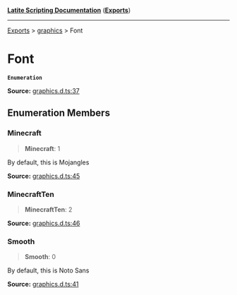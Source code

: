 [**Latite Scripting Documentation**](../../README.md) ([**Exports**](../../exports.md))

---

[Exports](../../exports.md) > [graphics](../index.md) > Font

# Font

**`Enumeration`**

**Source:** [graphics.d.ts:37](https://github.com/LatiteScripting/latitescripting.github.io/blob/63a7e7f/definitions/graphics.d.ts#L37)

## Enumeration Members

### Minecraft

> **Minecraft**: 1

By default, this is Mojangles

**Source:** [graphics.d.ts:45](https://github.com/LatiteScripting/latitescripting.github.io/blob/63a7e7f/definitions/graphics.d.ts#L45)

### MinecraftTen

> **MinecraftTen**: 2

**Source:** [graphics.d.ts:46](https://github.com/LatiteScripting/latitescripting.github.io/blob/63a7e7f/definitions/graphics.d.ts#L46)

### Smooth

> **Smooth**: 0

By default, this is Noto Sans

**Source:** [graphics.d.ts:41](https://github.com/LatiteScripting/latitescripting.github.io/blob/63a7e7f/definitions/graphics.d.ts#L41)
